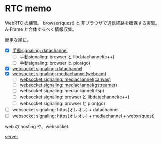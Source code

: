 # RTC memo

WebRTC の練習。
browser(quest) と 非ブラウザで通信経路を確保する実験。
A-Frame と合体するべく情報収集。

簡単な順に。

- [x] [手動signaling: datachannel](./minimum_datachannel/README.md)
  - [ ] 手動signaling: browser と libdatachannel(c++)
  - [ ] 手動signaling: browser と pion(go)
- [x] [websocket signaling: datachannel](./ws_datachannel/README.md)
- [x] [websocket signaling: mediachannel(webcam)](./ws_mediachannel/README.md)
  - [ ] [websocket signaling: mediachannel(canvas)](./mediachannel_canvas/README.md)
  - [ ] [websocket signaling: mediachannel(gstreamer)](./mediachannel_gst/README.md)
  - [ ] websocket signaling: mediachannel(rtsp)
  - [ ] websocket signaling: browser と libdatachannel(c++)
  - [ ] websocket signaling: browser と pion(go)
- [ ] websocket signaling: https(オレオレ) + datachannel
- [ ] [websocket signaling: https(オレオレ) + mediachannel + webxr(quest)](./rtc_xr/README.md)

web の hosting や、websocket.

[server](./server/README.md)


